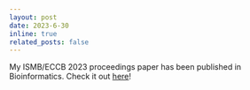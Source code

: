 ```yaml
---
layout: post
date: 2023-6-30
inline: true
related_posts: false
---
```


My ISMB/ECCB 2023 proceedings paper has been published in Bioinformatics. Check it out [here](https://academic.oup.com/bioinformatics/article/39/Supplement_1/i140/7210468)!
